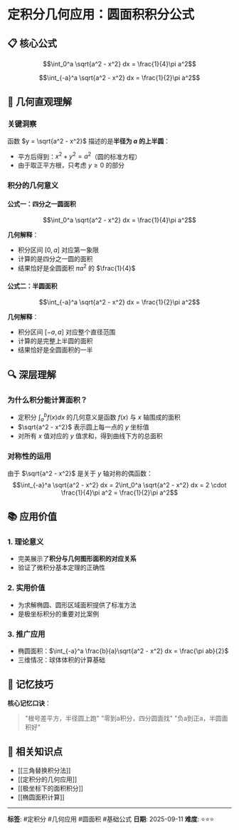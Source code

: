 # 定积分几何应用：圆面积积分公式

## 📋 核心公式

$$\int_0^a \sqrt{a^2 - x^2} dx = \frac{1}{4}\pi a^2$$

$$\int_{-a}^a \sqrt{a^2 - x^2} dx = \frac{1}{2}\pi a^2$$

## 🎯 几何直观理解

### 关键洞察
函数 $y = \sqrt{a^2 - x^2}$ 描述的是**半径为 $a$ 的上半圆**：
- 平方后得到：$x^2 + y^2 = a^2$（圆的标准方程）
- 由于取正平方根，只考虑 $y \geq 0$ 的部分

### 积分的几何意义

#### 公式一：四分之一圆面积
$$\int_0^a \sqrt{a^2 - x^2} dx = \frac{1}{4}\pi a^2$$

**几何解释**：
- 积分区间 $[0, a]$ 对应第一象限
- 计算的是四分之一圆的面积
- 结果恰好是全圆面积 $\pi a^2$ 的 $\frac{1}{4}$

#### 公式二：半圆面积
$$\int_{-a}^a \sqrt{a^2 - x^2} dx = \frac{1}{2}\pi a^2$$

**几何解释**：
- 积分区间 $[-a, a]$ 对应整个直径范围
- 计算的是完整上半圆的面积
- 结果恰好是全圆面积的一半

## 🔍 深层理解

### 为什么积分能计算面积？
- 定积分 $\int_a^b f(x) dx$ 的几何意义是函数 $f(x)$ 与 $x$ 轴围成的面积
- $\sqrt{a^2 - x^2}$ 表示圆上每一点的 $y$ 坐标值
- 对所有 $x$ 值对应的 $y$ 值求和，得到曲线下方的总面积

### 对称性的运用
由于 $\sqrt{a^2 - x^2}$ 是关于 $y$ 轴对称的偶函数：
$$\int_{-a}^a \sqrt{a^2 - x^2} dx = 2\int_0^a \sqrt{a^2 - x^2} dx = 2 \cdot \frac{1}{4}\pi a^2 = \frac{1}{2}\pi a^2$$

## 📚 应用价值

### 1. 理论意义
- 完美展示了**积分与几何图形面积的对应关系**
- 验证了微积分基本定理的正确性

### 2. 实用价值
- 为求解椭圆、圆形区域面积提供了标准方法
- 是极坐标积分的重要对比案例

### 3. 推广应用
- 椭圆面积：$\int_{-a}^a \frac{b}{a}\sqrt{a^2 - x^2} dx = \frac{\pi ab}{2}$
- 三维情况：球体体积的计算基础

## 🎨 记忆技巧

**核心记忆口诀**：
> "根号差平方，半径圆上跑"
> "零到a积分，四分圆面找"
> "负a到正a，半圆面积好"

## 📖 相关知识点
- [[三角替换积分法]]
- [[定积分的几何应用]]
- [[极坐标下的面积积分]]
- [[椭圆面积计算]]

---

**标签**: #定积分 #几何应用 #圆面积 #基础公式
**日期**: 2025-09-11
**难度**: ⭐⭐⭐
